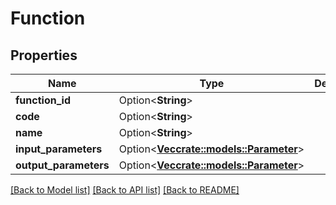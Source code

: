 # Function

## Properties

Name | Type | Description | Notes
------------ | ------------- | ------------- | -------------
**function_id** | Option<**String**> |  | [optional]
**code** | Option<**String**> |  | [optional]
**name** | Option<**String**> |  | [optional]
**input_parameters** | Option<[**Vec<crate::models::Parameter>**](Parameter.md)> |  | [optional]
**output_parameters** | Option<[**Vec<crate::models::Parameter>**](Parameter.md)> |  | [optional]

[[Back to Model list]](../README.md#documentation-for-models) [[Back to API list]](../README.md#documentation-for-api-endpoints) [[Back to README]](../README.md)



